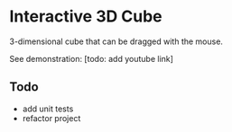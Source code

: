 # Interactive 3D Cube

3-dimensional cube that can be dragged with the mouse.

See demonstration: [todo: add youtube link]

## Todo
* add unit tests
* refactor project
